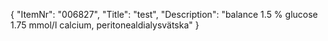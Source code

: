 {
  "ItemNr": "006827",
  "Title": "test",
  "Description": "balance 1.5 % glucose 1.75 mmol/l calcium, peritonealdialysvätska"
}